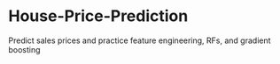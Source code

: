 # House-Price-Prediction
Predict sales prices and practice feature engineering, RFs, and gradient boosting
